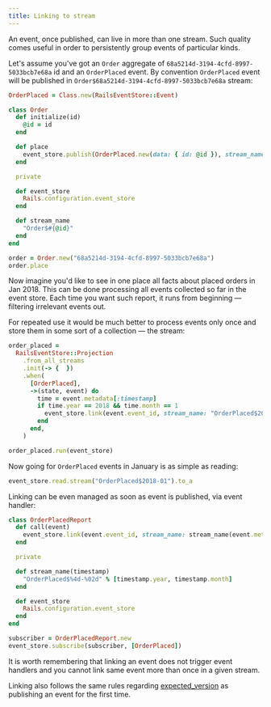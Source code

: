 ```yaml
---
title: Linking to stream
---
```


An event, once published, can live in more than one stream. Such quality comes useful in order to persistently group events of particular kinds.

Let's assume you've got an `Order` aggregate of `68a5214d-3194-4cfd-8997-5033bcb7e68a` id and an `OrderPlaced` event. By convention `OrderPlaced` event will be published in `Order$68a5214d-3194-4cfd-8997-5033bcb7e68a` stream:

```ruby
OrderPlaced = Class.new(RailsEventStore::Event)

class Order
  def initialize(id)
    @id = id
  end

  def place
    event_store.publish(OrderPlaced.new(data: { id: @id }), stream_name: stream_name)
  end

  private

  def event_store
    Rails.configuration.event_store
  end

  def stream_name
    "Order$#{@id}"
  end
end

order = Order.new("68a5214d-3194-4cfd-8997-5033bcb7e68a")
order.place
```

Now imagine you'd like to see in one place all facts about placed orders in Jan 2018. This can be done processing all events collected so far in the event store. Each time you want such report, it runs from beginning — filtering irrelevant events out.

For repeated use it would be much better to process events only once and store them in some sort of a collection — the stream:

```ruby
order_placed =
  RailsEventStore::Projection
    .from_all_streams
    .init(-> {  })
    .when(
      [OrderPlaced],
      ->(state, event) do
        time = event.metadata[:timestamp]
        if time.year == 2018 && time.month == 1
          event_store.link(event.event_id, stream_name: "OrderPlaced$2018-01", expected_version: :any)
        end
      end,
    )

order_placed.run(event_store)
```

Now going for `OrderPlaced` events in January is as simple as reading:

```ruby
event_store.read.stream("OrderPlaced$2018-01").to_a
```

Linking can be even managed as soon as event is published, via event handler:

```ruby
class OrderPlacedReport
  def call(event)
    event_store.link(event.event_id, stream_name: stream_name(event.metadata[:timestamp]), expected_version: :any)
  end

  private

  def stream_name(timestamp)
    "OrderPlaced$%4d-%02d" % [timestamp.year, timestamp.month]
  end

  def event_store
    Rails.configuration.event_store
  end
end

subscriber = OrderPlacedReport.new
event_store.subscribe(subscriber, [OrderPlaced])
```

It is worth remembering that linking an event does not trigger event handlers and you cannot link same event more than once in a given stream.

Linking also follows the same rules regarding [expected_version](/docs/v2/expected_version/) as publishing an event for the first time.
